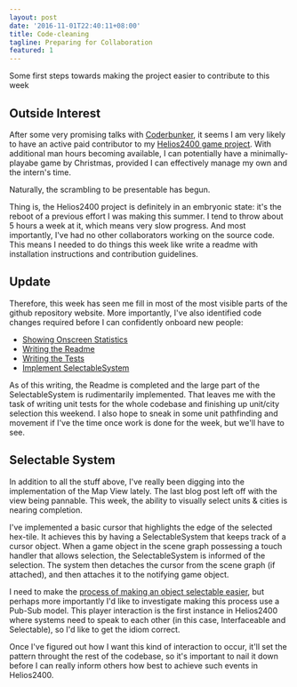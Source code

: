```yaml
---
layout: post
date: '2016-11-01T22:40:11+08:00'
title: Code-cleaning
tagline: Preparing for Collaboration
featured: 1
---
```


Some first steps towards making the project easier to contribute to this week

## Outside Interest

After some very promising talks with [Coderbunker](http://www.coderbunker.com), it seems I am very likely to have an active paid contributor to my [Helios2400 game project](https://www.github.com/Sewerbird/Helios2400). With additional man hours becoming available, I can potentially have a minimally-playabe game by Christmas, provided I can effectively manage my own and the intern's time.

Naturally, the scrambling to be presentable has begun.

Thing is, the Helios2400 project is definitely in an embryonic state: it's the reboot of a previous effort I was making this summer. I tend to throw about 5 hours a week at it, which means very slow progress. And most importantly, I've had no other collaborators working on the source code. This means I needed to do things this week like write a readme with installation instructions and contribution guidelines.

## Update

Therefore, this week has seen me fill in most of the most visible parts of the github repository website. More importantly, I've also identified code changes required before I can confidently onboard new people:

- [Showing Onscreen Statistics](https://github.com/Sewerbird/Helios2400/pull/8)
- [Writing the Readme](https://www.github.com/Sewerbird/Helios2400/issues/11)
- [Writing the Tests](https://www.github.com/Sewerbird/Helios2400/issues/9)
- [Implement SelectableSystem](https://www.github.com/Sewerbird/Helios2400/issues/6)

As of this writing, the Readme is completed and the large part of the SelectableSystem is rudimentarily implemented. That leaves me with the task of writing unit tests for the whole codebase and finishing up unit/city selection this weekend. I also hope to sneak in some unit pathfinding and movement if I've the time once work is done for the week, but we'll have to see.

## Selectable System

In addition to all the stuff above, I've really been digging into the implementation of the Map View lately. The last blog post left off with the view being pannable. This week, the ability to visually select units & cities is nearing completion. 

I've implemented a basic cursor that highlights the edge of the selected hex-tile. It achieves this by having a SelectableSystem that keeps track of a cursor object. When a game object in the scene graph possessing a touch handler that allows selection, the SelectableSystem is informed of the selection. The system then detaches the cursor from the scene graph (if attached), and then attaches it to the notifying game object.

I need to make the [process of making an object selectable easier](https://github.com/Sewerbird/Helios2400/issues/10), but perhaps more importantly I'd like to investigate making this process use a Pub-Sub model. This player interaction is the first instance in Helios2400 where systems need to speak to each other (in this case, Interfaceable and Selectable), so I'd like to get the idiom correct.

Once I've figured out how I want this kind of interaction to occur, it'll set the pattern throught the rest of the codebase, so it's important to nail it down before I can really inform others how best to achieve such events in Helios2400.